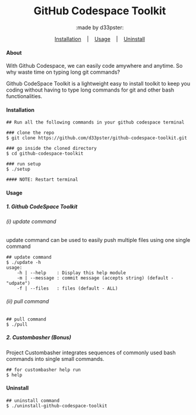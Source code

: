 # <center>GitHub Codespace Toolkit </center>
<p><center>:made by d33pster:</center></p>
<p align='center'>
    <a href='#Installation'>Installation</a>
    &nbsp;&nbsp;&nbsp;|&nbsp;&nbsp;&nbsp;
    <a href='#Usage'>Usage</a>
    &nbsp;&nbsp;&nbsp;|&nbsp;&nbsp;&nbsp;
    <a href='#Uninstall'>Uninstall </a>
</p>

#### About
With Github Codespace, we can easily code amywhere and anytime. So why waste time on typing long git commands?

Github CodeSpace Toolkit is a lightweight easy to install toolkit to keep you coding without having to type long commands for git and other bash functionalities.

#### Installation
```console
## Run all the following commands in your github codespace terminal

### clone the repo
$ git clone https://github.com/d33pster/github-codespace-toolkit.git

### go inside the cloned directory
$ cd github-codespace-toolkit

### run setup
$ ./setup

#### NOTE: Restart terminal
```

#### Usage
##### 1. Github CodeSpace Toolkit
###### (i) update command
update command can be used to easily push multiple files using one single command
```console
## update command
$ ./update -h
usage: 
    -h | --help    : Display this help module
    -m | --message : commit message (accepts string) (default - "udpate")
    -f | --files   : files (default - ALL)
```
###### (ii) pull command
```console
## pull command
$ ./pull
```
##### 2. Custombasher (Bonus)
Project Custombasher integrates sequences of commonly used bash commands into single small commands.
```console
## for custombasher help run
$ help
```
#### Uninstall
```console
## uninstall command
$ ./uninstall-github-codespace-toolkit
```